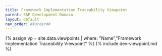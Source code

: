 ```yaml
---
title: Framework Implementation Traceability Viewpoint
parent: SAF Development Domain
layout: default
nav_order: ##Order##
---
```

{% assign vp = site.data.viewpoints | where: "Name","Framework Implementation Traceability Viewpoint" %}
{% include dev-viewpoint.md %}